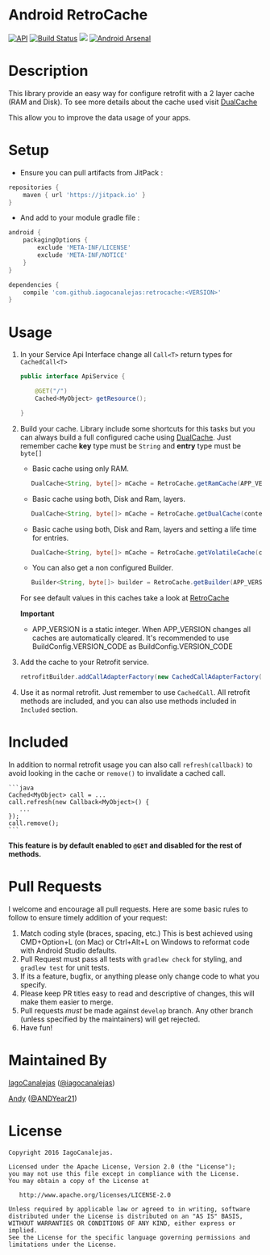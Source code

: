 Android RetroCache
=================
[![API](https://img.shields.io/badge/API-12%2B-blue.svg?style=flat)](https://android-arsenal.com/api?level=12)
[![Build Status](https://travis-ci.org/iagocanalejas/retrocache.svg?branch=master)](https://travis-ci.org/iagocanalejas/retrocache)
[![](https://jitpack.io/v/iagocanalejas/retrocache.svg)](https://jitpack.io/#iagocanalejas/retrocache)
[![Android Arsenal](https://img.shields.io/badge/Android%20Arsenal-RetroCache-brightgreen.svg?style=flat)](https://android-arsenal.com/details/1/5064)

# Description
This library provide an easy way for configure retrofit with a 2 layer cache (RAM and Disk).
To see more details about the cache used visit [DualCache](https://github.com/iagocanalejas/dualcache)

This allow you to improve the data usage of your apps.

# Setup

- Ensure you can pull artifacts from JitPack :
```gradle
repositories {
    maven { url 'https://jitpack.io' }
}
```
- And add to your module gradle file :
```gradle
android {
    packagingOptions {
        exclude 'META-INF/LICENSE'
        exclude 'META-INF/NOTICE'
    }
}

dependencies {
    compile 'com.github.iagocanalejas:retrocache:<VERSION>'
}
```

# Usage

1. In your Service Api Interface change all `Call<T>` return types for `CachedCall<T>`
    ```java
    public interface ApiService {

        @GET("/")
        Cached<MyObject> getResource();

    }
    ```

2. Build your cache. Library include some shortcuts for this tasks but you can always build a full configured cache using  [DualCache](https://github.com/iagocanalejas/dualcache). Just remember cache **key** type must be `String` and **entry** type must be `byte[]`

    - Basic cache using only RAM.
    ```java
       DualCache<String, byte[]> mCache = RetroCache.getRamCache(APP_VERSION);
    ```

    - Basic cache using both, Disk and Ram, layers.
    ```java
       DualCache<String, byte[]> mCache = RetroCache.getDualCache(context, APP_VERSION);
    ```

    - Basic cache using both, Disk and Ram, layers and setting a life time for entries.
    ```java
       DualCache<String, byte[]> mCache = RetroCache.getVolatileCache(context, APP_VERSION);
    ```

    - You can also get a non configured Builder.
    ```java
       Builder<String, byte[]> builder = RetroCache.getBuilder(APP_VERSION);
    ```

    For see default values in this caches take a look at [RetroCache](retrocache/src/main/java/com/andiag/retrocache/cache/RetroCache.java)

    **Important**
    - APP_VERSION is a static integer. When APP_VERSION changes all caches are automatically cleared. It's recommended to use BuildConfig.VERSION_CODE as BuildConfig.VERSION_CODE

3. Add the cache to your Retrofit service.

    ```java
    retrofitBuilder.addCallAdapterFactory(new CachedCallAdapterFactory(mCache));
    ```

4. Use it as normal retrofit. Just remember to use `CachedCall`. All retrofit methods are included, and you can also use methods included in `Included` section.

# Included
In addition to normal retrofit usage you can also call `refresh(callback)` to avoid looking in the cache or `remove()` to invalidate a cached call.

    ```java
    Cached<MyObject> call = ...
    call.refresh(new Callback<MyObject>() {
       ...
    });
    call.remove();
    ```

**This feature is by default enabled to `@GET` and disabled for the rest of methods.**

# Pull Requests
I welcome and encourage all pull requests. Here are some basic rules to follow to ensure timely addition of your request:
  1. Match coding style (braces, spacing, etc.) This is best achieved using CMD+Option+L (on Mac) or Ctrl+Alt+L on Windows to reformat code with Android Studio defaults.
  2. Pull Request must pass all tests with `gradlew check` for styling, and `gradlew test` for unit tests.
  2. If its a feature, bugfix, or anything please only change code to what you specify.
  3. Please keep PR titles easy to read and descriptive of changes, this will make them easier to merge.
  4. Pull requests _must_ be made against `develop` branch. Any other branch (unless specified by the maintainers) will get rejected.
  5. Have fun!


# Maintained By
[IagoCanalejas](https://github.com/iagocanalejas) ([@iagocanalejas](https://twitter.com/Iagocanalejas))

[Andy](https://github.com/andy135) ([@ANDYear21](https://twitter.com/ANDYear21))

License
=======

    Copyright 2016 IagoCanalejas.

    Licensed under the Apache License, Version 2.0 (the "License");
    you may not use this file except in compliance with the License.
    You may obtain a copy of the License at

       http://www.apache.org/licenses/LICENSE-2.0

    Unless required by applicable law or agreed to in writing, software
    distributed under the License is distributed on an "AS IS" BASIS,
    WITHOUT WARRANTIES OR CONDITIONS OF ANY KIND, either express or implied.
    See the License for the specific language governing permissions and
    limitations under the License.
